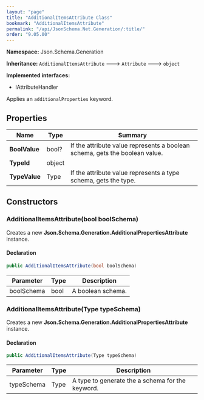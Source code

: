 ```yaml
---
layout: "page"
title: "AdditionalItemsAttribute Class"
bookmark: "AdditionalItemsAttribute"
permalink: "/api/JsonSchema.Net.Generation/:title/"
order: "9.05.00"
---
```

**Namespace:** Json.Schema.Generation

**Inheritance:**
`AdditionalItemsAttribute`
 🡒 
`Attribute`
 🡒 
`object`

**Implemented interfaces:**

- IAttributeHandler

Applies an `additionalProperties` keyword.

## Properties

| Name | Type | Summary |
|---|---|---|
| **BoolValue** | bool? | If the attribute value represents a boolean schema, gets the boolean value. |
| **TypeId** | object |  |
| **TypeValue** | Type | If the attribute value represents a type schema, gets the type. |

## Constructors

### AdditionalItemsAttribute(bool boolSchema)

Creates a new **Json.Schema.Generation.AdditionalPropertiesAttribute** instance.

#### Declaration

```c#
public AdditionalItemsAttribute(bool boolSchema)
```

| Parameter | Type | Description |
|---|---|---|
| boolSchema | bool | A boolean schema. |


### AdditionalItemsAttribute(Type typeSchema)

Creates a new **Json.Schema.Generation.AdditionalPropertiesAttribute** instance.

#### Declaration

```c#
public AdditionalItemsAttribute(Type typeSchema)
```

| Parameter | Type | Description |
|---|---|---|
| typeSchema | Type | A type to generate the a schema for the keyword. |


